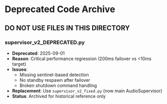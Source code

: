 # Deprecated Code Archive

## DO NOT USE FILES IN THIS DIRECTORY

### supervisor_v2_DEPRECATED.py
- **Deprecated**: 2025-09-01
- **Reason**: Critical performance regression (200ms failover vs <10ms target)
- **Issues**:
  - Missing sentinel-based detection
  - No standby respawn after failover  
  - Broken shutdown command handling
- **Replacement**: Use `supervisor_v2_fixed.py` (now main AudioSupervisor)
- **Status**: Archived for historical reference only
